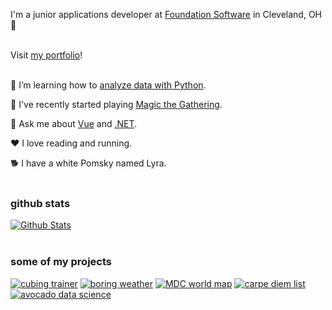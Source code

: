I'm a junior applications developer at [Foundation Software]() in Cleveland, OH 🌆
<br />
<br />

Visit [my portfolio](https://rutholdja.netlify.app/)!
<br />
<br />

🔭 I’m learning how to [analyze data with Python](Kaggle).

🎴 I've recently started playing [Magic the Gathering]().

💬 Ask me about [Vue]() and [.NET]().

❤ I love reading and running.

🐕 I have a white Pomsky named Lyra.
<br />
<br />

### github stats
[![Github Stats](https://github-readme-stats.vercel.app/api?username=ruthrootz&count_private=true&theme=slateorange&show_icons=true)](https://github.com/ruthrootz)
<br />
<br />

### some of my projects
[![cubing trainer](https://github-readme-stats.vercel.app/api/pin/?username=ruthrootz&repo=cubing-trainer)](https://github.com/ruthrootz/cubing-trainer)
[![boring weather](https://github-readme-stats.vercel.app/api/pin/?username=ruthrootz&repo=boring-weather)](https://github.com/ruthrootz/boring-weather)
[![MDC world map](https://github-readme-stats.vercel.app/api/pin/?username=ruthrootz&repo=mdc-world-map)](https://github.com/ruthrootz/mdc-world-map)
[![carpe diem list](https://github-readme-stats.vercel.app/api/pin/?username=ruthrootz&repo=carpe-diem-list)](https://github.com/ruthrootz/carpe-diem-list)
[![avocado data science](https://github-readme-stats.vercel.app/api/pin/?username=ruthrootz&repo=avocado-data-science)](https://github.com/ruthrootz/avocado-data-science)
